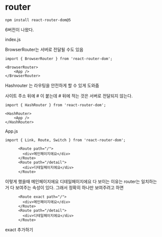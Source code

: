 # router



```
npm install react-router-dom@5
```

6버전이 나왔다.



index.js

BrowserRouter는 서버로 전달될 수도 있음

```
import { BrowserRouter } from 'react-router-dom';

<BrowserRouter>
	<App />
</BrowserRouter>
```



Hashrouter 는 라우팅을 안전하게 할 수 있게 도와줌

사이트 주소 뒤에 # 이 붙는데 # 뒤에 적는 것은 서버로 전달되지 않는다.

```
import { HashRouter } from 'react-router-dom';

<HashRouter>
	<App />
</HashRouter>
```





App.js

```
import { Link, Route, Switch } from 'react-router-dom';
```

```
      <Route path="/">
        <div>메인페이지에요</div>
      </Route>
      <Route path="/detail">
        <div>디테일페이지에요</div>
      </Route>
```

이렇게 했을때 메인페이지에요 디테일페이지에요 다 보이는 이유는 router는 일치하는 거 다 보여주는 속성이 있다. 그래서 정확히 하나만 보여주려고 하면

```
      <Route exact path="/">
        <div>메인페이지에요</div>
      </Route>
      <Route path="/detail">
        <div>디테일페이지에요</div>
      </Route>
```

exact 추가하기